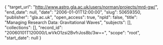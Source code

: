 {
  "target_url": "http://www.astro.gla.ac.uk/users/norman/projects/mrd-gw/", 
  "end_date": null, 
  "date": "2006-01-01T12:00:00", 
  "slug": 50659350, 
  "publisher": "gla.ac.uk", 
  "open_access": true, 
  "npld": false, 
  "title": "Managing Research Data: Gravitational Waves", 
  "subjects": [], 
  "collections": [], 
  "record_id": "20060101T120000/LwVkO1zsi2BvfrJos8b/3w==", 
  "scope": "root", 
  "start_date": null
}

